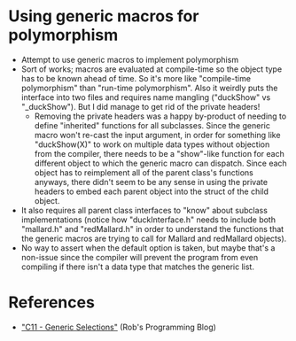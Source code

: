 # Using generic macros for polymorphism

- Attempt to use generic macros to implement polymorphism
- Sort of works; macros are evaluated at compile-time so the object type has to be known ahead of time. So it's more like "compile-time polymorphism" than "run-time polymorphism". Also it weirdly puts the interface into two files and requires name mangling ("duckShow" vs "_duckShow"). But I did manage to get rid of the private headers! 
    - Removing the private headers was a happy by-product of needing to define "inherited" functions for all subclasses. Since the generic macro won't re-cast the input argument, in order for something like "duckShow(X)" to work on multiple data types without objection from the compiler, there needs to be a "show"-like function for each different object to which the generic macro can dispatch. Since each object has to reimplement all of the parent class's functions anyways, there didn't seem to be any sense in using the private headers to embed each parent object into the struct of the child object.
- It also requires all parent class interfaces to "know" about subclass implementations (notice how "duckInterface.h" needs to include both "mallard.h" and "redMallard.h" in order to understand the functions that the generic macros are trying to call for Mallard and redMallard objects).
- No way to assert when the default option is taken, but maybe that's a non-issue since the compiler will prevent the program from even compiling if there isn't a data type that matches the generic list.

# References
- ["C11 - Generic Selections"](http://www.robertgamble.net/2012/01/c11-generic-selections.html) (Rob's Programming Blog)